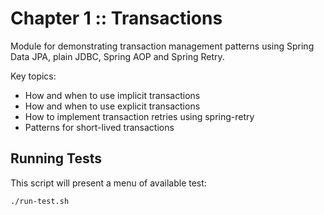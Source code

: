 # Chapter 1 :: Transactions

Module for demonstrating transaction management patterns
using Spring Data JPA, plain JDBC, Spring AOP and Spring Retry.

Key topics:

- How and when to use implicit transactions
- How and when to use explicit transactions
- How to implement transaction retries using spring-retry
- Patterns for short-lived transactions

## Running Tests

This script will present a menu of available test:

    ./run-test.sh
